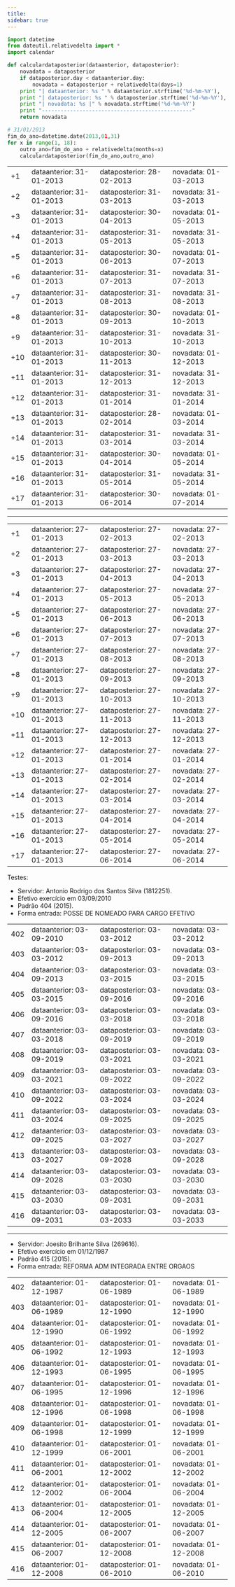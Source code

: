 ```yaml
---
title:
sidebar: true
---
```


```python
import datetime
from dateutil.relativedelta import *
import calendar

def calculardataposterior(dataanterior, dataposterior):
    novadata = dataposterior
    if dataposterior.day < dataanterior.day:
        novadata = dataposterior + relativedelta(days=1)
    print "| dataanterior: %s " % dataanterior.strftime('%d-%m-%Y'),
    print "| dataposterior: %s " % dataposterior.strftime('%d-%m-%Y'),
    print "| novadata: %s |" % novadata.strftime('%d-%m-%Y')
    print "------------------------------------------------"
    return novadata

# 31/01/2013
fim_do_ano=datetime.date(2013,01,31)
for x in range(1, 18):
    outro_ano=fim_do_ano + relativedelta(months=x)
    calculardataposterior(fim_do_ano,outro_ano)
```

|     |                           |                            |                      |
| :---| :----------------------   | :------------------------  | :------------------- |
| +1  | dataanterior: 31-01-2013  | dataposterior: 28-02-2013  | novadata: 01-03-2013 |
| +2  | dataanterior: 31-01-2013  | dataposterior: 31-03-2013  | novadata: 31-03-2013 |
| +3  | dataanterior: 31-01-2013  | dataposterior: 30-04-2013  | novadata: 01-05-2013 |
| +4  | dataanterior: 31-01-2013  | dataposterior: 31-05-2013  | novadata: 31-05-2013 |
| +5  | dataanterior: 31-01-2013  | dataposterior: 30-06-2013  | novadata: 01-07-2013 |
| +6  | dataanterior: 31-01-2013  | dataposterior: 31-07-2013  | novadata: 31-07-2013 |
| +7  | dataanterior: 31-01-2013  | dataposterior: 31-08-2013  | novadata: 31-08-2013 |
| +8  | dataanterior: 31-01-2013  | dataposterior: 30-09-2013  | novadata: 01-10-2013 |
| +9  | dataanterior: 31-01-2013  | dataposterior: 31-10-2013  | novadata: 31-10-2013 |
| +10 | dataanterior: 31-01-2013  | dataposterior: 30-11-2013  | novadata: 01-12-2013 |
| +11 | dataanterior: 31-01-2013  | dataposterior: 31-12-2013  | novadata: 31-12-2013 |
| +12 | dataanterior: 31-01-2013  | dataposterior: 31-01-2014  | novadata: 31-01-2014 |
| +13 | dataanterior: 31-01-2013  | dataposterior: 28-02-2014  | novadata: 01-03-2014 |
| +14 | dataanterior: 31-01-2013  | dataposterior: 31-03-2014  | novadata: 31-03-2014 |
| +15 | dataanterior: 31-01-2013  | dataposterior: 30-04-2014  | novadata: 01-05-2014 |
| +16 | dataanterior: 31-01-2013  | dataposterior: 31-05-2014  | novadata: 31-05-2014 |
| +17 | dataanterior: 31-01-2013  | dataposterior: 30-06-2014  | novadata: 01-07-2014 |

------------------------------------------

|     |                           |                            |                      |
| :---| :----------------------   | :------------------------  | :------------------- |
| +1  | dataanterior: 27-01-2013  | dataposterior: 27-02-2013  | novadata: 27-02-2013 |
| +2  | dataanterior: 27-01-2013  | dataposterior: 27-03-2013  | novadata: 27-03-2013 |
| +3  | dataanterior: 27-01-2013  | dataposterior: 27-04-2013  | novadata: 27-04-2013 |
| +4  | dataanterior: 27-01-2013  | dataposterior: 27-05-2013  | novadata: 27-05-2013 |
| +5  | dataanterior: 27-01-2013  | dataposterior: 27-06-2013  | novadata: 27-06-2013 |
| +6  | dataanterior: 27-01-2013  | dataposterior: 27-07-2013  | novadata: 27-07-2013 |
| +7  | dataanterior: 27-01-2013  | dataposterior: 27-08-2013  | novadata: 27-08-2013 |
| +8  | dataanterior: 27-01-2013  | dataposterior: 27-09-2013  | novadata: 27-09-2013 |
| +9  | dataanterior: 27-01-2013  | dataposterior: 27-10-2013  | novadata: 27-10-2013 |
| +10 | dataanterior: 27-01-2013  | dataposterior: 27-11-2013  | novadata: 27-11-2013 |
| +11 | dataanterior: 27-01-2013  | dataposterior: 27-12-2013  | novadata: 27-12-2013 |
| +12 | dataanterior: 27-01-2013  | dataposterior: 27-01-2014  | novadata: 27-01-2014 |
| +13 | dataanterior: 27-01-2013  | dataposterior: 27-02-2014  | novadata: 27-02-2014 |
| +14 | dataanterior: 27-01-2013  | dataposterior: 27-03-2014  | novadata: 27-03-2014 |
| +15 | dataanterior: 27-01-2013  | dataposterior: 27-04-2014  | novadata: 27-04-2014 |
| +16 | dataanterior: 27-01-2013  | dataposterior: 27-05-2014  | novadata: 27-05-2014 |
| +17 | dataanterior: 27-01-2013  | dataposterior: 27-06-2014  | novadata: 27-06-2014 |

Testes:

  * Servidor: Antonio Rodrigo dos Santos Silva (1812251).
  * Efetivo exercício em 03/09/2010
  * Padrão 404 (2015).
  * Forma entrada: POSSE DE NOMEADO PARA CARGO EFETIVO

|      |                           |                            |                      |
| :----| :----------------------   | :------------------------  | :------------------- |
| 402  | dataanterior: 03-09-2010  | dataposterior: 03-03-2012  | novadata: 03-03-2012 |
| 403  | dataanterior: 03-03-2012  | dataposterior: 03-09-2013  | novadata: 03-09-2013 |
| 404  | dataanterior: 03-09-2013  | dataposterior: 03-03-2015  | novadata: 03-03-2015 |
| 405  | dataanterior: 03-03-2015  | dataposterior: 03-09-2016  | novadata: 03-09-2016 |
| 406  | dataanterior: 03-09-2016  | dataposterior: 03-03-2018  | novadata: 03-03-2018 |
| 407  | dataanterior: 03-03-2018  | dataposterior: 03-09-2019  | novadata: 03-09-2019 |
| 408  | dataanterior: 03-09-2019  | dataposterior: 03-03-2021  | novadata: 03-03-2021 |
| 409  | dataanterior: 03-03-2021  | dataposterior: 03-09-2022  | novadata: 03-09-2022 |
| 410  | dataanterior: 03-09-2022  | dataposterior: 03-03-2024  | novadata: 03-03-2024 |
| 411  | dataanterior: 03-03-2024  | dataposterior: 03-09-2025  | novadata: 03-09-2025 |
| 412  | dataanterior: 03-09-2025  | dataposterior: 03-03-2027  | novadata: 03-03-2027 |
| 413  | dataanterior: 03-03-2027  | dataposterior: 03-09-2028  | novadata: 03-09-2028 |
| 414  | dataanterior: 03-09-2028  | dataposterior: 03-03-2030  | novadata: 03-03-2030 |
| 415  | dataanterior: 03-03-2030  | dataposterior: 03-09-2031  | novadata: 03-09-2031 |
| 416  | dataanterior: 03-09-2031  | dataposterior: 03-03-2033  | novadata: 03-03-2033 |

------------------------------------------

  * Servidor: Joesito Brilhante Silva (269616).
  * Efetivo exercício em 01/12/1987
  * Padrão 415 (2015).
  * Forma entrada: REFORMA ADM INTEGRADA ENTRE ORGAOS

|   |                           |                            |                      |
| :-| :----------------------   | :------------------------  | :------------------- |
|402| dataanterior: 01-12-1987  | dataposterior: 01-06-1989  | novadata: 01-06-1989 |
|403| dataanterior: 01-06-1989  | dataposterior: 01-12-1990  | novadata: 01-12-1990 |
|404| dataanterior: 01-12-1990  | dataposterior: 01-06-1992  | novadata: 01-06-1992 |
|405| dataanterior: 01-06-1992  | dataposterior: 01-12-1993  | novadata: 01-12-1993 |
|406| dataanterior: 01-12-1993  | dataposterior: 01-06-1995  | novadata: 01-06-1995 |
|407| dataanterior: 01-06-1995  | dataposterior: 01-12-1996  | novadata: 01-12-1996 |
|408| dataanterior: 01-12-1996  | dataposterior: 01-06-1998  | novadata: 01-06-1998 |
|409| dataanterior: 01-06-1998  | dataposterior: 01-12-1999  | novadata: 01-12-1999 |
|410| dataanterior: 01-12-1999  | dataposterior: 01-06-2001  | novadata: 01-06-2001 |
|411| dataanterior: 01-06-2001  | dataposterior: 01-12-2002  | novadata: 01-12-2002 |
|412| dataanterior: 01-12-2002  | dataposterior: 01-06-2004  | novadata: 01-06-2004 |
|413| dataanterior: 01-06-2004  | dataposterior: 01-12-2005  | novadata: 01-12-2005 |
|414| dataanterior: 01-12-2005  | dataposterior: 01-06-2007  | novadata: 01-06-2007 |
|415| dataanterior: 01-06-2007  | dataposterior: 01-12-2008  | novadata: 01-12-2008 |
|416| dataanterior: 01-12-2008  | dataposterior: 01-06-2010  | novadata: 01-06-2010 |

